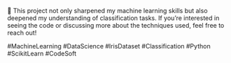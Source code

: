 🌱 This project not only sharpened my machine learning skills but also deepened my understanding of classification tasks. If you’re interested in seeing the code or discussing more about the techniques used, feel free to reach out!

#MachineLearning #DataScience #IrisDataset #Classification #Python #ScikitLearn #CodeSoft
